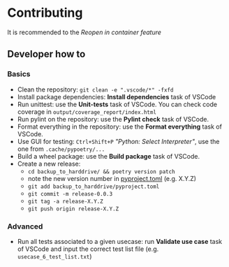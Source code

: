 # Contributing

It is recommended to the *Reopen in container feature*

## Developer how to

### Basics

- Clean the repository: `git clean -e ".vscode/*" -fxfd`
- Install package dependencies: **Install dependencies** task of VSCode
- Run unittest: use the **Unit-tests** task of VSCode.
You can check code coverage in `output/coverage_report/index.html`
- Run pylint on the repository: use the **Pylint check** task of VSCode.
- Format everything in the repository: use the **Format everything** task of VSCode.
- Use GUI for testing: `Ctrl+Shift+P` *"Python: Select Interpreter"*,
use the one from `.cache/pypoetry/...`
- Build a wheel package: use the **Build package** task of VSCode.
- Create a new release:
  - `cd backup_to_harddrive/ && poetry version patch`
  - note the new version number in [pyproject.toml](backup_to_harddrive/pyproject.toml#L7)
  (e.g. X.Y.Z)
  - `git add backup_to_harddrive/pyproject.toml`
  - `git commit -m release-0.0.3`
  - `git tag -a release-X.Y.Z`
  - `git push origin release-X.Y.Z`

### Advanced

- Run all tests associated to a given usecase: run **Validate use case**
task of VSCode and input the correct test list file
(e.g. `usecase_6_test_list.txt`)
